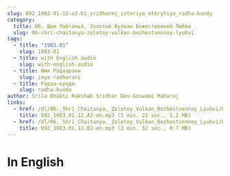 ```yaml
---
slug: 092_1983-01-12-a3-b1_sridharmj_istoriya_otkrytiya_radha-kundy
category:
  title: 06. Шри Чайтанья, Золотой Вулкан Божественной Любви
  slug: 06-shri-chaitanya-zolotoy-vulkan-bozhestvennoy-lyubvi
tags:
  - title: "1983.01"
    slug: 1983-01
  - title: with English audio
    slug: with-english-audio
  - title: Имя Радхарани
    slug: imya-radharani
  - title: Радха-кунда
    slug: radha-kunda
author: Srila Bhakti Rakshak Sridhar Dev-Goswami Maharaj
links:
  - href: /dl/06._Shri_Chaitanya,_Zolotoy_Vulkan_Bozhestvennoy_Lyubvi/092_1983.01.12.A3-en.mp3
    title: 092_1983.01.12.A3-en.mp3 (5 min. 21 sec., 1.2 MB)
  - href: /dl/06._Shri_Chaitanya,_Zolotoy_Vulkan_Bozhestvennoy_Lyubvi/092_1983.01.12.B1-en.mp3
    title: 092_1983.01.12.B1-en.mp3 (2 min. 52 sec., 0.7 MB)
---
```


# In English

